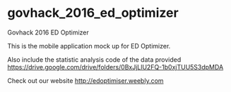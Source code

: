 # govhack_2016_ed_optimizer
Govhack 2016 ED Optimizer

This is the mobile application mock up for ED Optimizer.

Also include the statistic analysis code of the data provided
https://drive.google.com/drive/folders/0BxJjLlU2FQ-1b0xjTUU5S3dpMDA

Check out our website
http://edoptimiser.weebly.com

